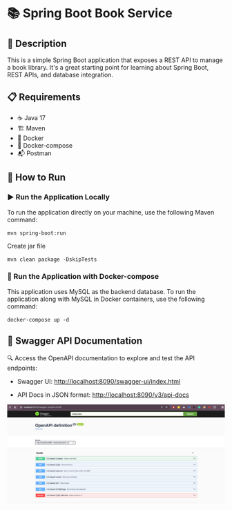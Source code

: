 # 📚 Spring Boot Book Service

## 📝 Description
This is a simple Spring Boot application that exposes a REST API to manage a book library. It's a great starting point for learning about Spring Boot, REST APIs, and database integration.

## 📋 Requirements

- ☕ Java 17
- 🏗️ Maven
- 🐳 Docker
- 🧩 Docker-compose
- 📬 Postman

## 🚀 How to Run

### ▶️ Run the Application Locally
To run the application directly on your machine, use the following Maven command:
```shell
mvn spring-boot:run
```
Create jar file
```shell
mvn clean package -DskipTests
```

### 🐳 Run the Application with Docker-compose

This application uses MySQL as the backend database. To run the application along with MySQL in Docker containers, use the following command:
```shell
docker-compose up -d
```

## 📖 Swagger API Documentation

🔍 Access the OpenAPI documentation to explore and test the API endpoints:

- Swagger UI: [http://localhost:8090/swagger-ui/index.html](http://localhost:8090/swagger-ui/index.html)

- API Docs in JSON format: [http://localhost:8090/v3/api-docs](http://localhost:8090/v3/api-docs)

![Swagger UI](docs/images/swagger.png)
